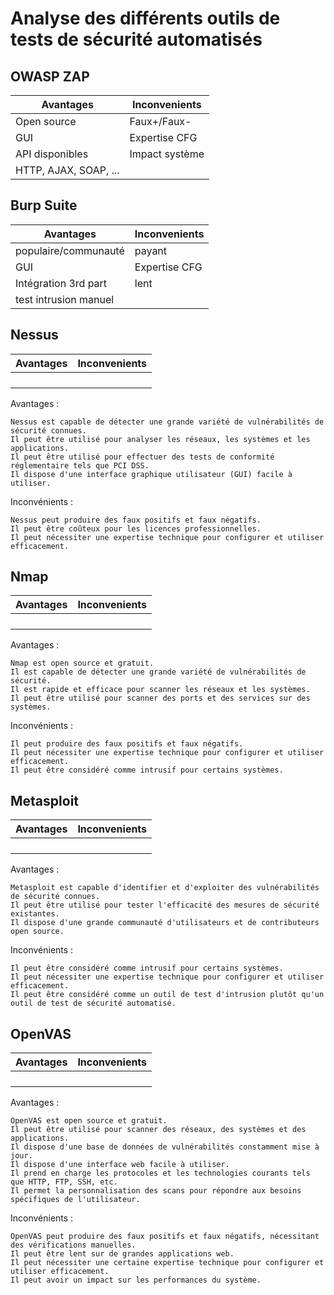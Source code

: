 # Analyse des différents outils de tests de sécurité automatisés

## OWASP ZAP

| Avantages | Inconvenients |
| --------- | ------------- |
| Open source| Faux+/Faux- |
| GUI        | Expertise CFG |
| API disponibles | Impact système|
| HTTP, AJAX, SOAP, ...||

## Burp Suite

| Avantages | Inconvenients |
| --------- | ------------- |
|populaire/communauté|payant|
|GUI|Expertise CFG|
|Intégration 3rd part|lent|
|test intrusion manuel||


## Nessus

| Avantages | Inconvenients |
| --------- | ------------- |
|||
|||
|||
|||
Avantages :

    Nessus est capable de détecter une grande variété de vulnérabilités de sécurité connues.
    Il peut être utilisé pour analyser les réseaux, les systèmes et les applications.
    Il peut être utilisé pour effectuer des tests de conformité réglementaire tels que PCI DSS.
    Il dispose d'une interface graphique utilisateur (GUI) facile à utiliser.

Inconvénients :

    Nessus peut produire des faux positifs et faux négatifs.
    Il peut être coûteux pour les licences professionnelles.
    Il peut nécessiter une expertise technique pour configurer et utiliser efficacement.

## Nmap

| Avantages | Inconvenients |
| --------- | ------------- |
|||
|||
|||
|||
Avantages :

    Nmap est open source et gratuit.
    Il est capable de détecter une grande variété de vulnérabilités de sécurité.
    Il est rapide et efficace pour scanner les réseaux et les systèmes.
    Il peut être utilisé pour scanner des ports et des services sur des systèmes.

Inconvénients :

    Il peut produire des faux positifs et faux négatifs.
    Il peut nécessiter une expertise technique pour configurer et utiliser efficacement.
    Il peut être considéré comme intrusif pour certains systèmes.

## Metasploit

| Avantages | Inconvenients |
| --------- | ------------- |
|||
|||
|||
|||
Avantages :

    Metasploit est capable d'identifier et d'exploiter des vulnérabilités de sécurité connues.
    Il peut être utilisé pour tester l'efficacité des mesures de sécurité existantes.
    Il dispose d'une grande communauté d'utilisateurs et de contributeurs open source.

Inconvénients :

    Il peut être considéré comme intrusif pour certains systèmes.
    Il peut nécessiter une expertise technique pour configurer et utiliser efficacement.
    Il peut être considéré comme un outil de test d'intrusion plutôt qu'un outil de test de sécurité automatisé.

## OpenVAS

| Avantages | Inconvenients |
| --------- | ------------- |
|||
|||
|||
|||
Avantages :

    OpenVAS est open source et gratuit.
    Il peut être utilisé pour scanner des réseaux, des systèmes et des applications.
    Il dispose d'une base de données de vulnérabilités constamment mise à jour.
    Il dispose d'une interface web facile à utiliser.
    Il prend en charge les protocoles et les technologies courants tels que HTTP, FTP, SSH, etc.
    Il permet la personnalisation des scans pour répondre aux besoins spécifiques de l'utilisateur.

Inconvénients :

    OpenVAS peut produire des faux positifs et faux négatifs, nécessitant des vérifications manuelles.
    Il peut être lent sur de grandes applications web.
    Il peut nécessiter une certaine expertise technique pour configurer et utiliser efficacement.
    Il peut avoir un impact sur les performances du système.
